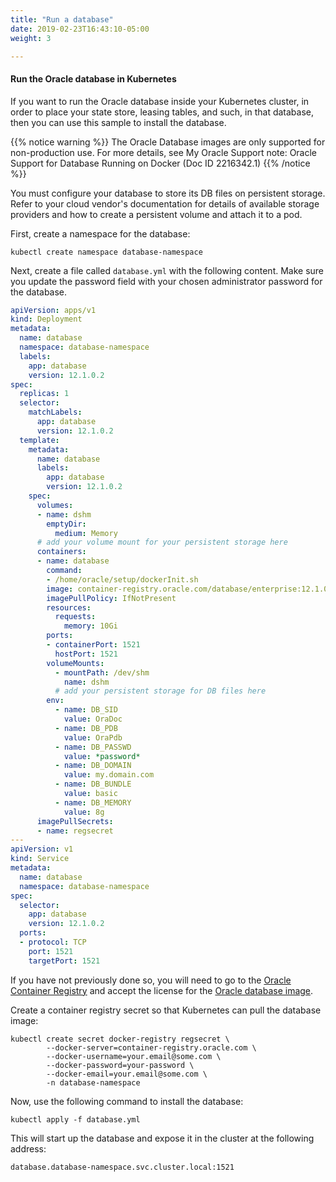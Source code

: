 ```yaml
---
title: "Run a database"
date: 2019-02-23T16:43:10-05:00
weight: 3

---
```


#### Run the Oracle database in Kubernetes

If you want to run the Oracle database inside your Kubernetes cluster, in order to place
your state store, leasing tables, and such, in that database, then you can use this
sample to install the database.

{{% notice warning %}}
The Oracle Database images are only supported for non-production use.
For more details, see My Oracle Support note:
Oracle Support for Database Running on Docker (Doc ID 2216342.1)
{{% /notice %}}

You must configure your database to store its DB files
on persistent storage.  Refer to your cloud vendor's documentation for details of
available storage providers and how to create a persistent volume and attach it to a pod.

First, create a namespace for the database:

```
kubectl create namespace database-namespace
```

Next, create a file called `database.yml` with the following content.  Make sure you update the
password field with your chosen administrator password for the database.

```yaml
apiVersion: apps/v1
kind: Deployment
metadata:
  name: database
  namespace: database-namespace
  labels:
    app: database
    version: 12.1.0.2
spec:
  replicas: 1
  selector:
    matchLabels:
      app: database
      version: 12.1.0.2
  template:
    metadata:
      name: database
      labels:
        app: database
        version: 12.1.0.2
    spec:
      volumes:
      - name: dshm
        emptyDir:
          medium: Memory
      # add your volume mount for your persistent storage here
      containers:
      - name: database
        command:
        - /home/oracle/setup/dockerInit.sh
        image: container-registry.oracle.com/database/enterprise:12.1.0.2
        imagePullPolicy: IfNotPresent
        resources:
          requests:
            memory: 10Gi
        ports:
        - containerPort: 1521
          hostPort: 1521
        volumeMounts:
          - mountPath: /dev/shm
            name: dshm
          # add your persistent storage for DB files here
        env:
          - name: DB_SID
            value: OraDoc
          - name: DB_PDB
            value: OraPdb
          - name: DB_PASSWD
            value: *password*
          - name: DB_DOMAIN
            value: my.domain.com
          - name: DB_BUNDLE
            value: basic
          - name: DB_MEMORY
            value: 8g
      imagePullSecrets:
      - name: regsecret
---
apiVersion: v1
kind: Service
metadata:
  name: database
  namespace: database-namespace
spec:
  selector:
    app: database
    version: 12.1.0.2
  ports:
  - protocol: TCP
    port: 1521
    targetPort: 1521
```

If you have not previously done so, you will need to go to the [Oracle Container Registry](https://container-registry.oracle.com)
and accept the license for the [Oracle database image](https://container-registry.oracle.com/pls/apex/f?p=113:4:11538835301670).

Create a container registry secret so that Kubernetes can pull the database image:

```
kubectl create secret docker-registry regsecret \
        --docker-server=container-registry.oracle.com \
        --docker-username=your.email@some.com \
        --docker-password=your-password \
        --docker-email=your.email@some.com \
        -n database-namespace

```

Now, use the following command to install the database:

```
kubectl apply -f database.yml
```

This will start up the database and expose it in the cluster at the following address:

```
database.database-namespace.svc.cluster.local:1521
```
